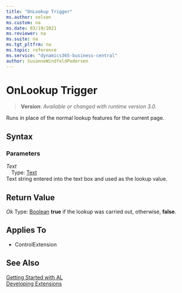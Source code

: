 ```yaml
---
title: "OnLookup Trigger"
ms.author: solsen
ms.custom: na
ms.date: 03/19/2021
ms.reviewer: na
ms.suite: na
ms.tgt_pltfrm: na
ms.topic: reference
ms.service: "dynamics365-business-central"
author: SusanneWindfeldPedersen
---
```

[//]: # (START>DO_NOT_EDIT)
[//]: # (IMPORTANT:Do not edit any of the content between here and the END>DO_NOT_EDIT.)
[//]: # (Any modifications should be made in the .xml files in the ModernDev repo.)
# OnLookup Trigger
> **Version**: _Available or changed with runtime version 3.0._

Runs in place of the normal lookup features for the current page.

## Syntax

### Parameters

*Text*  
&emsp;Type: [Text](../methods-auto/text/text-data-type.md)  
Text string entered into the text box and used as the lookup value.  


## Return Value

*Ok*
    Type: [Boolean](../methods-auto/boolean/boolean-data-type.md)
**true** if the lookup was carried out, otherwise, **false**.

## Applies To
- ControlExtension


[//]: # (IMPORTANT: END>DO_NOT_EDIT)
## See Also  
[Getting Started with AL](../devenv-get-started.md)  
[Developing Extensions](../devenv-dev-overview.md)  